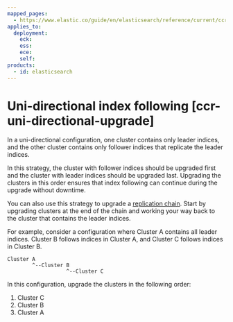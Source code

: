 ```yaml
---
mapped_pages:
  - https://www.elastic.co/guide/en/elasticsearch/reference/current/ccr-uni-directional-upgrade.html
applies_to:
  deployment:
    eck:
    ess:
    ece:
    self:
products:
  - id: elasticsearch
---
```


# Uni-directional index following [ccr-uni-directional-upgrade]

In a uni-directional configuration, one cluster contains only leader indices, and the other cluster contains only follower indices that replicate the leader indices.

In this strategy, the cluster with follower indices should be upgraded first and the cluster with leader indices should be upgraded last. Upgrading the clusters in this order ensures that index following can continue during the upgrade without downtime.

You can also use this strategy to upgrade a [replication chain](../cross-cluster-replication.md#ccr-chained-replication). Start by upgrading clusters at the end of the chain and working your way back to the cluster that contains the leader indices.

For example, consider a configuration where Cluster A contains all leader indices. Cluster B follows indices in Cluster A, and Cluster C follows indices in Cluster B.

```
Cluster A
        ^--Cluster B
                   ^--Cluster C
```
In this configuration, upgrade the clusters in the following order:

1. Cluster C
2. Cluster B
3. Cluster A

